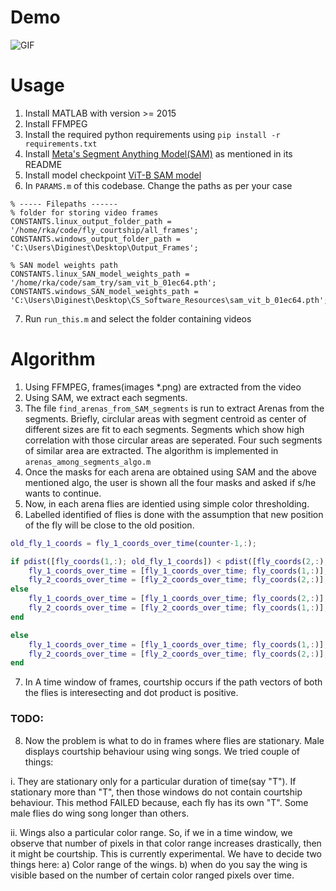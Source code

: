 # Demo

![GIF](https://media.giphy.com/media/SmU6EKQLVUkEgeAMhs/giphy.gif)


# Usage
1. Install MATLAB with version >= 2015
2. Install FFMPEG
3. Install the required python requirements using `pip install -r requirements.txt`
4. Install [Meta's Segment Anything Model(SAM)](https://segment-anything.com/) as mentioned in its README
5. Install model checkpoint [ViT-B SAM model](https://dl.fbaipublicfiles.com/segment_anything/sam_vit_b_01ec64.pth)
6. In `PARAMS.m` of this codebase. Change the paths as per your case
```
% ----- Filepaths ------
% folder for storing video frames
CONSTANTS.linux_output_folder_path = '/home/rka/code/fly_courtship/all_frames';
CONSTANTS.windows_output_folder_path = 'C:\Users\Diginest\Desktop\Output_Frames';

% SAN model weights path
CONSTANTS.linux_SAN_model_weights_path = '/home/rka/code/sam_try/sam_vit_b_01ec64.pth';
CONSTANTS.windows_SAN_model_weights_path = 'C:\Users\Diginest\Desktop\CS_Software_Resources\sam_vit_b_01ec64.pth';
```
7. Run `run_this.m` and select the folder containing videos


# Algorithm
1. Using FFMPEG, frames(images *.png) are extracted from the video
2. Using SAM, we extract each segments.
3. The file `find_arenas_from_SAM_segments` is run to extract Arenas from the segments. Briefly, circlular areas with segment centroid as center of different sizes are fit to each segments. Segments which show high correlation with those circular areas are seperated. Four such segments of similar area are extracted. The algorithm is implemented in `arenas_among_segments_algo.m`
4. Once the masks for each arena are obtained using SAM and the above mentioned algo, the user is shown all the four masks and asked if s/he wants to continue.
5. Now, in each arena flies are identied using simple color thresholding.
6. Labelled identified of flies is done with the assumption that new position of the fly will be close to the old position.
```matlab
old_fly_1_coords = fly_1_coords_over_time(counter-1,:);

if pdist([fly_coords(1,:); old_fly_1_coords]) < pdist([fly_coords(2,:); old_fly_1_coords])
    fly_1_coords_over_time = [fly_1_coords_over_time; fly_coords(1,:)];
    fly_2_coords_over_time = [fly_2_coords_over_time; fly_coords(2,:)];
else
    fly_1_coords_over_time = [fly_1_coords_over_time; fly_coords(2,:)];
    fly_2_coords_over_time = [fly_2_coords_over_time; fly_coords(1,:)];
end

else
    fly_1_coords_over_time = [fly_1_coords_over_time; fly_coords(1,:)];
    fly_2_coords_over_time = [fly_2_coords_over_time; fly_coords(2,:)];
end
```
7. In A time window of frames, courtship occurs if the path vectors of both the flies is interesecting and dot product is positive.
### TODO:
8. Now the problem is what to do in frames where flies are stationary. Male displays courtship behaviour using wing songs. We tried couple of things:

i. They are stationary only for a particular duration of time(say "T"). If stationary more than "T", then those windows do not contain courtship behaviour. This method FAILED because, each fly has its own "T". Some male flies do wing song longer than others.

ii. Wings also a particular color range. So, if we in a time window, we observe that number of pixels in that color range increases drastically, then it might be courtship. This is currently experimental. We have to decide two things here: a) Color range of the wings. b) when do you say the wing is visible based on the number of certain color ranged pixels over time. 




